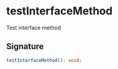 
# testInterfaceMethod

Test interface method

## Signature

```typescript
testInterfaceMethod(): void;
```
